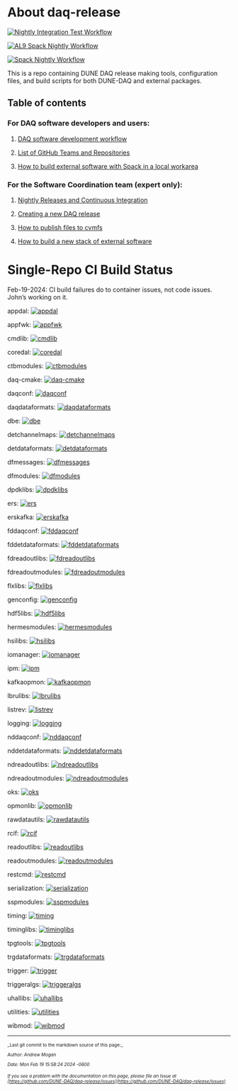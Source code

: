 # About daq-release


[![Nightly Integration Test Workflow](https://github.com/DUNE-DAQ/daq-release/actions/workflows/nightly-integtest.yml/badge.svg)](https://github.com/DUNE-DAQ/daq-release/actions/workflows/nightly-integtest.yml)

[![AL9 Spack Nightly Workflow](https://github.com/DUNE-DAQ/daq-release/actions/workflows/build-nightly-release-alma9.yml/badge.svg)](https://github.com/DUNE-DAQ/daq-release/actions/workflows/build-nightly-release-alma9.yml)

[![Spack Nightly Workflow](https://github.com/DUNE-DAQ/daq-release/actions/workflows/build-nightly-release-sl7.yml/badge.svg)](https://github.com/DUNE-DAQ/daq-release/actions/workflows/build-nightly-release-sl7.yml)

This is a repo containing DUNE DAQ release making tools, configuration files, and build scripts for both DUNE-DAQ and external packages. 

## Table of contents

### For DAQ software developers and users:


1. [DAQ software development workflow](development_workflow_gitflow.md)


2. [List of GitHub Teams and Repositories](team_repos.md)


3. [How to build external software with Spack in a local workarea](Build-external-packages-with-spack-in-a-work-area.md)

### For the Software Coordination team (expert only):



1. [Nightly Releases and Continuous Integration](ci_github_action.md)


2. [Creating a new DAQ release](create_release_spack.md)


3. [How to publish files to cvmfs](publish_to_cvmfs.md)


4. [How to build a new stack of external software](Build-new-external-software-stack.md)

# Single-Repo CI Build Status

Feb-19-2024: CI build failures do to container issues, not code issues. John’s working on it.

appdal: [![appdal](https://github.com/DUNE-DAQ/appdal/actions/workflows/dunedaq-develop-cpp-ci.yml/badge.svg)](https://github.com/DUNE-DAQ/appdal/actions/workflows/dunedaq-develop-cpp-ci.yml)

appfwk: [![appfwk](https://github.com/DUNE-DAQ/appfwk/actions/workflows/dunedaq-develop-cpp-ci.yml/badge.svg)](https://github.com/DUNE-DAQ/appfwk/actions/workflows/dunedaq-develop-cpp-ci.yml)

cmdlib: [![cmdlib](https://github.com/DUNE-DAQ/cmdlib/actions/workflows/dunedaq-develop-cpp-ci.yml/badge.svg)](https://github.com/DUNE-DAQ/cmdlib/actions/workflows/dunedaq-develop-cpp-ci.yml)

coredal: [![coredal](https://github.com/DUNE-DAQ/coredal/actions/workflows/dunedaq-develop-cpp-ci.yml/badge.svg)](https://github.com/DUNE-DAQ/coredal/actions/workflows/dunedaq-develop-cpp-ci.yml)

ctbmodules: [![ctbmodules](https://github.com/DUNE-DAQ/ctbmodules/actions/workflows/dunedaq-develop-cpp-ci.yml/badge.svg)](https://github.com/DUNE-DAQ/ctbmodules/actions/workflows/dunedaq-develop-cpp-ci.yml)

daq-cmake: [![daq-cmake](https://github.com/DUNE-DAQ/daq-cmake/actions/workflows/dunedaq-develop-cpp-ci.yml/badge.svg)](https://github.com/DUNE-DAQ/daq-cmake/actions/workflows/dunedaq-develop-cpp-ci.yml)

daqconf: [![daqconf](https://github.com/DUNE-DAQ/daqconf/actions/workflows/dunedaq-develop-cpp-ci.yml/badge.svg)](https://github.com/DUNE-DAQ/daqconf/actions/workflows/dunedaq-develop-cpp-ci.yml)

daqdataformats: [![daqdataformats](https://github.com/DUNE-DAQ/daqdataformats/actions/workflows/dunedaq-develop-cpp-ci.yml/badge.svg)](https://github.com/DUNE-DAQ/daqdataformats/actions/workflows/dunedaq-develop-cpp-ci.yml)

dbe: [![dbe](https://github.com/DUNE-DAQ/dbe/actions/workflows/dunedaq-develop-cpp-ci.yml/badge.svg)](https://github.com/DUNE-DAQ/dbe/actions/workflows/dunedaq-develop-cpp-ci.yml)

detchannelmaps: [![detchannelmaps](https://github.com/DUNE-DAQ/detchannelmaps/actions/workflows/dunedaq-develop-cpp-ci.yml/badge.svg)](https://github.com/DUNE-DAQ/detchannelmaps/actions/workflows/dunedaq-develop-cpp-ci.yml)

detdataformats: [![detdataformats](https://github.com/DUNE-DAQ/detdataformats/actions/workflows/dunedaq-develop-cpp-ci.yml/badge.svg)](https://github.com/DUNE-DAQ/detdataformats/actions/workflows/dunedaq-develop-cpp-ci.yml)

dfmessages: [![dfmessages](https://github.com/DUNE-DAQ/dfmessages/actions/workflows/dunedaq-develop-cpp-ci.yml/badge.svg)](https://github.com/DUNE-DAQ/dfmessages/actions/workflows/dunedaq-develop-cpp-ci.yml)

dfmodules: [![dfmodules](https://github.com/DUNE-DAQ/dfmodules/actions/workflows/dunedaq-develop-cpp-ci.yml/badge.svg)](https://github.com/DUNE-DAQ/dfmodules/actions/workflows/dunedaq-develop-cpp-ci.yml)

dpdklibs: [![dpdklibs](https://github.com/DUNE-DAQ/dpdklibs/actions/workflows/dunedaq-develop-cpp-ci.yml/badge.svg)](https://github.com/DUNE-DAQ/dpdklibs/actions/workflows/dunedaq-develop-cpp-ci.yml)

ers: [![ers](https://github.com/DUNE-DAQ/ers/actions/workflows/dunedaq-develop-cpp-ci.yml/badge.svg)](https://github.com/DUNE-DAQ/ers/actions/workflows/dunedaq-develop-cpp-ci.yml)

erskafka: [![erskafka](https://github.com/DUNE-DAQ/erskafka/actions/workflows/dunedaq-develop-cpp-ci.yml/badge.svg)](https://github.com/DUNE-DAQ/erskafka/actions/workflows/dunedaq-develop-cpp-ci.yml)

fddaqconf: [![fddaqconf](https://github.com/DUNE-DAQ/fddaqconf/actions/workflows/dunedaq-develop-cpp-ci.yml/badge.svg)](https://github.com/DUNE-DAQ/fddaqconf/actions/workflows/dunedaq-develop-cpp-ci.yml)

fddetdataformats: [![fddetdataformats](https://github.com/DUNE-DAQ/fddetdataformats/actions/workflows/dunedaq-develop-cpp-ci.yml/badge.svg)](https://github.com/DUNE-DAQ/fddetdataformats/actions/workflows/dunedaq-develop-cpp-ci.yml)

fdreadoutlibs: [![fdreadoutlibs](https://github.com/DUNE-DAQ/fdreadoutlibs/actions/workflows/dunedaq-develop-cpp-ci.yml/badge.svg)](https://github.com/DUNE-DAQ/fdreadoutlibs/actions/workflows/dunedaq-develop-cpp-ci.yml)

fdreadoutmodules: [![fdreadoutmodules](https://github.com/DUNE-DAQ/fdreadoutmodules/actions/workflows/dunedaq-develop-cpp-ci.yml/badge.svg)](https://github.com/DUNE-DAQ/fdreadoutmodules/actions/workflows/dunedaq-develop-cpp-ci.yml)

flxlibs: [![flxlibs](https://github.com/DUNE-DAQ/flxlibs/actions/workflows/dunedaq-develop-cpp-ci.yml/badge.svg)](https://github.com/DUNE-DAQ/flxlibs/actions/workflows/dunedaq-develop-cpp-ci.yml)

genconfig: [![genconfig](https://github.com/DUNE-DAQ/genconfig/actions/workflows/dunedaq-develop-cpp-ci.yml/badge.svg)](https://github.com/DUNE-DAQ/genconfig/actions/workflows/dunedaq-develop-cpp-ci.yml)

hdf5libs: [![hdf5libs](https://github.com/DUNE-DAQ/hdf5libs/actions/workflows/dunedaq-develop-cpp-ci.yml/badge.svg)](https://github.com/DUNE-DAQ/hdf5libs/actions/workflows/dunedaq-develop-cpp-ci.yml)

hermesmodules: [![hermesmodules](https://github.com/DUNE-DAQ/hermesmodules/actions/workflows/dunedaq-develop-cpp-ci.yml/badge.svg)](https://github.com/DUNE-DAQ/hermesmodules/actions/workflows/dunedaq-develop-cpp-ci.yml)

hsilibs: [![hsilibs](https://github.com/DUNE-DAQ/hsilibs/actions/workflows/dunedaq-develop-cpp-ci.yml/badge.svg)](https://github.com/DUNE-DAQ/hsilibs/actions/workflows/dunedaq-develop-cpp-ci.yml)

iomanager: [![iomanager](https://github.com/DUNE-DAQ/iomanager/actions/workflows/dunedaq-develop-cpp-ci.yml/badge.svg)](https://github.com/DUNE-DAQ/iomanager/actions/workflows/dunedaq-develop-cpp-ci.yml)

ipm: [![ipm](https://github.com/DUNE-DAQ/ipm/actions/workflows/dunedaq-develop-cpp-ci.yml/badge.svg)](https://github.com/DUNE-DAQ/ipm/actions/workflows/dunedaq-develop-cpp-ci.yml)

kafkaopmon: [![kafkaopmon](https://github.com/DUNE-DAQ/kafkaopmon/actions/workflows/dunedaq-develop-cpp-ci.yml/badge.svg)](https://github.com/DUNE-DAQ/kafkaopmon/actions/workflows/dunedaq-develop-cpp-ci.yml)

lbrulibs: [![lbrulibs](https://github.com/DUNE-DAQ/lbrulibs/actions/workflows/dunedaq-develop-cpp-ci.yml/badge.svg)](https://github.com/DUNE-DAQ/lbrulibs/actions/workflows/dunedaq-develop-cpp-ci.yml)

listrev: [![listrev](https://github.com/DUNE-DAQ/listrev/actions/workflows/dunedaq-develop-cpp-ci.yml/badge.svg)](https://github.com/DUNE-DAQ/listrev/actions/workflows/dunedaq-develop-cpp-ci.yml)

logging: [![logging](https://github.com/DUNE-DAQ/logging/actions/workflows/dunedaq-develop-cpp-ci.yml/badge.svg)](https://github.com/DUNE-DAQ/logging/actions/workflows/dunedaq-develop-cpp-ci.yml)

nddaqconf: [![nddaqconf](https://github.com/DUNE-DAQ/nddaqconf/actions/workflows/dunedaq-develop-cpp-ci.yml/badge.svg)](https://github.com/DUNE-DAQ/nddaqconf/actions/workflows/dunedaq-develop-cpp-ci.yml)

nddetdataformats: [![nddetdataformats](https://github.com/DUNE-DAQ/nddetdataformats/actions/workflows/dunedaq-develop-cpp-ci.yml/badge.svg)](https://github.com/DUNE-DAQ/nddetdataformats/actions/workflows/dunedaq-develop-cpp-ci.yml)

ndreadoutlibs: [![ndreadoutlibs](https://github.com/DUNE-DAQ/ndreadoutlibs/actions/workflows/dunedaq-develop-cpp-ci.yml/badge.svg)](https://github.com/DUNE-DAQ/ndreadoutlibs/actions/workflows/dunedaq-develop-cpp-ci.yml)

ndreadoutmodules: [![ndreadoutmodules](https://github.com/DUNE-DAQ/ndreadoutmodules/actions/workflows/dunedaq-develop-cpp-ci.yml/badge.svg)](https://github.com/DUNE-DAQ/ndreadoutmodules/actions/workflows/dunedaq-develop-cpp-ci.yml)

oks: [![oks](https://github.com/DUNE-DAQ/oks/actions/workflows/dunedaq-develop-cpp-ci.yml/badge.svg)](https://github.com/DUNE-DAQ/oks/actions/workflows/dunedaq-develop-cpp-ci.yml)

opmonlib: [![opmonlib](https://github.com/DUNE-DAQ/opmonlib/actions/workflows/dunedaq-develop-cpp-ci.yml/badge.svg)](https://github.com/DUNE-DAQ/opmonlib/actions/workflows/dunedaq-develop-cpp-ci.yml)

rawdatautils: [![rawdatautils](https://github.com/DUNE-DAQ/rawdatautils/actions/workflows/dunedaq-develop-cpp-ci.yml/badge.svg)](https://github.com/DUNE-DAQ/rawdatautils/actions/workflows/dunedaq-develop-cpp-ci.yml)

rcif: [![rcif](https://github.com/DUNE-DAQ/rcif/actions/workflows/dunedaq-develop-cpp-ci.yml/badge.svg)](https://github.com/DUNE-DAQ/rcif/actions/workflows/dunedaq-develop-cpp-ci.yml)

readoutlibs: [![readoutlibs](https://github.com/DUNE-DAQ/readoutlibs/actions/workflows/dunedaq-develop-cpp-ci.yml/badge.svg)](https://github.com/DUNE-DAQ/readoutlibs/actions/workflows/dunedaq-develop-cpp-ci.yml)

readoutmodules: [![readoutmodules](https://github.com/DUNE-DAQ/readoutmodules/actions/workflows/dunedaq-develop-cpp-ci.yml/badge.svg)](https://github.com/DUNE-DAQ/readoutmodules/actions/workflows/dunedaq-develop-cpp-ci.yml)

restcmd: [![restcmd](https://github.com/DUNE-DAQ/restcmd/actions/workflows/dunedaq-develop-cpp-ci.yml/badge.svg)](https://github.com/DUNE-DAQ/restcmd/actions/workflows/dunedaq-develop-cpp-ci.yml)

serialization: [![serialization](https://github.com/DUNE-DAQ/serialization/actions/workflows/dunedaq-develop-cpp-ci.yml/badge.svg)](https://github.com/DUNE-DAQ/serialization/actions/workflows/dunedaq-develop-cpp-ci.yml)

sspmodules: [![sspmodules](https://github.com/DUNE-DAQ/sspmodules/actions/workflows/dunedaq-develop-cpp-ci.yml/badge.svg)](https://github.com/DUNE-DAQ/sspmodules/actions/workflows/dunedaq-develop-cpp-ci.yml)

timing: [![timing](https://github.com/DUNE-DAQ/timing/actions/workflows/dunedaq-develop-cpp-ci.yml/badge.svg)](https://github.com/DUNE-DAQ/timing/actions/workflows/dunedaq-develop-cpp-ci.yml)

timinglibs: [![timinglibs](https://github.com/DUNE-DAQ/timinglibs/actions/workflows/dunedaq-develop-cpp-ci.yml/badge.svg)](https://github.com/DUNE-DAQ/timinglibs/actions/workflows/dunedaq-develop-cpp-ci.yml)

tpgtools: [![tpgtools](https://github.com/DUNE-DAQ/tpgtools/actions/workflows/dunedaq-develop-cpp-ci.yml/badge.svg)](https://github.com/DUNE-DAQ/tpgtools/actions/workflows/dunedaq-develop-cpp-ci.yml)

trgdataformats: [![trgdataformats](https://github.com/DUNE-DAQ/trgdataformats/actions/workflows/dunedaq-develop-cpp-ci.yml/badge.svg)](https://github.com/DUNE-DAQ/trgdataformats/actions/workflows/dunedaq-develop-cpp-ci.yml)

trigger: [![trigger](https://github.com/DUNE-DAQ/trigger/actions/workflows/dunedaq-develop-cpp-ci.yml/badge.svg)](https://github.com/DUNE-DAQ/trigger/actions/workflows/dunedaq-develop-cpp-ci.yml)

triggeralgs: [![triggeralgs](https://github.com/DUNE-DAQ/triggeralgs/actions/workflows/dunedaq-develop-cpp-ci.yml/badge.svg)](https://github.com/DUNE-DAQ/triggeralgs/actions/workflows/dunedaq-develop-cpp-ci.yml)

uhallibs: [![uhallibs](https://github.com/DUNE-DAQ/uhallibs/actions/workflows/dunedaq-develop-cpp-ci.yml/badge.svg)](https://github.com/DUNE-DAQ/uhallibs/actions/workflows/dunedaq-develop-cpp-ci.yml)

utilities: [![utilities](https://github.com/DUNE-DAQ/utilities/actions/workflows/dunedaq-develop-cpp-ci.yml/badge.svg)](https://github.com/DUNE-DAQ/utilities/actions/workflows/dunedaq-develop-cpp-ci.yml)

wibmod: [![wibmod](https://github.com/DUNE-DAQ/wibmod/actions/workflows/dunedaq-develop-cpp-ci.yml/badge.svg)](https://github.com/DUNE-DAQ/wibmod/actions/workflows/dunedaq-develop-cpp-ci.yml)


-----

<font size="1">
_Last git commit to the markdown source of this page:_


_Author: Andrew Mogan_

_Date: Mon Feb 19 15:58:24 2024 -0600_

_If you see a problem with the documentation on this page, please file an Issue at [https://github.com/DUNE-DAQ/daq-release/issues](https://github.com/DUNE-DAQ/daq-release/issues)_
</font>
